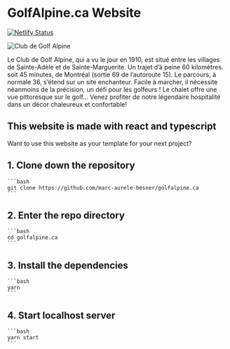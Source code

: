 # GolfAlpine.ca Website

[![Netlify Status](https://api.netlify.com/api/v1/badges/900103d0-7f96-41a0-b445-664a97491a06/deploy-status)](https://app.netlify.com/sites/golfalpine/deploys)

![Club de Golf Alpine](https://golfalpine.ca/img/logo_small.jpg)

Le Club de Golf Alpine, qui a vu le jour en 1910, est situé entre les villages de Sainte-Adèle et de Sainte-Marguerite. Un trajet d’à peine 60 kilomètres. soit 45 minutes, de Montréal (sortie 69 de l’autoroute 15). Le parcours, à normale 36, s’étend sur un site enchanteur. Facile à marcher, il nécessite néanmoins de la précision, un défi pour les golfeurs ! Le chalet offre une vue pittoresque sur le golf… Venez profiter de notre légendaire hospitalité dans un décor chaleureux et confortable!

## This website is made with react and typescript

Want to use this website as your template for your next project?

## 1. Clone down the repository

    ```bash
    git clone https://github.com/marc-aurele-besner/golfalpine.ca
    ```

## 2. Enter the repo directory

    ```bash
    cd golfalpine.ca
    ```

## 3. Install the dependencies

    ```bash
    yarn
    ```

## 4. Start localhost server

    ```bash
    yarn start
    ```
